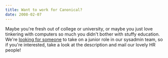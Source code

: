 ```yaml
---
title: Want to work for Canonical?
date: 2008-02-07
---
```


Maybe you're fresh out of college or university, or maybe you just love tinkering with computers so much you didn't bother with stuffy education.
We're [looking for someone](http://www.ubuntu.com/employment#jdce) to take on a junior role in our sysadmin team, so if you're interested, take a look at the description and mail our lovely HR people!
